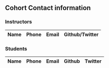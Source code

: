 ## Cohort Contact information

### Instructors

| Name         | Phone        | Email                       | Github/Twitter |
| ------------ | ------------ | --------------------------- | -------------- |

### Students

| Name                  | Phone        | Email                      | Github         | Twitter        |
| --------------------- | ------------ | -------------------------- | -------------- | -------------- |
